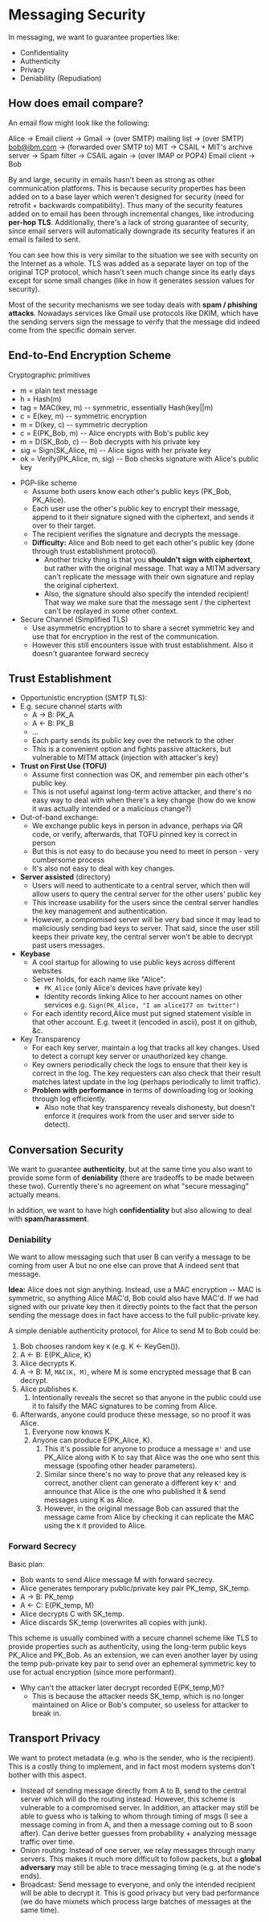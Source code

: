 # Messaging Security

In messaging, we want to guarantee properties like:
- Confidentiality
- Authenticity
- Privacy 
- Deniability (Repudiation)

## How does email compare?

An email flow might look like the following:

Alice -> Email client -> Gmail -> (over SMTP) mailing list -> (over SMTP) bob@ibm.com -> (forwarded over SMTP to) MIT -> CSAIL + MIT's archive server -> Spam filter -> CSAIL again -> (over IMAP or POP4) Email client -> Bob

By and large, security in emails hasn't been as strong as other communication platforms. This is because security properties has been added on to a base layer which weren't designed for security (need for retrofit + backwards compatibility). Thus many of the security features added on to email has been through incremental changes, like introducing **per-hop TLS**. Additionally, there's a lack of strong guarantee of security, since email servers will automatically downgrade its security features if an email is failed to sent.

You can see how this is very similar to the situation we see with security on the Internet as a whole. TLS was added as a separate layer on top of the original TCP protocol, which hasn't seen much change since its early days except for some small changes (like in how it generates session values for security). 

Most of the security mechanisms we see today deals with **spam / phishing attacks**. Nowadays services like Gmail use protocols like DKIM, which have the sending servers sign the message to verify that the message did indeed come from the specific domain server.

## End-to-End Encryption Scheme

Cryptographic primitives
- m = plain text message
- h = Hash(m)
- tag = MAC(key, m) -- symmetric, essentially Hash(key||m)
- c = E(key, m) -- symmetric encryption
- m = D(key, c) -- symmetric decryption
- c = E(PK_Bob, m) -- Alice encrypts with Bob's public key
- m = D(SK_Bob, c) -- Bob decrypts with his private key
- sig = Sign(SK_Alice, m) -- Alice signs with her private key
- ok = Verify(PK_Alice, m, sig) -- Bob checks signature with Alice's public key


* PGP-like scheme
  * Assume both users know each other's public keys (PK_Bob, PK_Alice). 
  * Each user use the other's public key to encrypt their message, append to it their signature signed with the ciphertext, and sends it over to their target. 
  * The recipient verifies the signature and decrypts the message.
  * **Difficulty:** Alice and Bob need to get each other's public key (done through trust establishment protocol).
    * Another tricky thing is that you **shouldn't sign with ciphertext**, but rather with the original message. That way a MITM adversary can't replicate the message with their own signature and replay the original ciphertext.
    * Also, the signature should also specify the intended recipient! That way we make sure that the message sent / the ciphertext can't be replayed in some other context.
* Secure Channel (Simplified TLS)
  * Use asymmetric encryption to to share a secret symmetric key and use that for encryption in the rest of the communication. 
  * However this still encounters issue with trust establishment. Also it doesn't guarantee forward secrecy

## Trust Establishment

- Opportunistic encryption (SMTP TLS):
- E.g. secure channel starts with
    - A -> B: PK_A
    - A <- B: PK_B
    - ...
  - Each party sends its public key over the network to the other
  - This is a convenient option and fights passive attackers, but vulnerable to MITM attack (injection with attacker's key)
- **Trust on First Use (TOFU)**
  - Assume first connection was OK, and remember  pin each other's public key.
  - This is not useful against long-term active attacker, and there's no easy way to deal with when there's a key change (how do we know it was actually intended or a malicious change?)
- Out-of-band exchange:
  - We exchange public keys in person in advance, perhaps via QR code, or verify, afterwards, that TOFU pinned key is correct in person
  - But this is not easy to do because you need to meet in person - very cumbersome process
  - It's also not easy to deal with key changes.
- **Server assisted** (directory)
  - Users will need to authenticate to a central server, which then will allow users to query the central server for the other users' public key 
  - This increase usability for the users since the central server handles the key management and authentication. 
  - However, a compromised server will be very bad since it may lead to maliciously sending bad keys to server. That said, since the user still keeps their private key, the central server won't be able to decrypt past users messages.
- **Keybase**
  - A cool startup for allowing to use public keys across different websites
  - Server holds, for each name like "Alice":
    - `PK_Alice` (only Alice's devices have private key)
    - Identity records linking Alice to her account names on other services
      e.g. `Sign(PK_Alice, "I am alice177 on twitter")`
  - For each identity record,Alice must put signed statement visible in that other account. E.g. tweet it (encoded in ascii), post it on github, &c.
- Key Transparency
  - For each key server, maintain a log that tracks all key changes. Used to detect a corrupt key server or unauthorized key change. 
  - Key owners periodically check the logs to ensure that their key is correct in the log. The key requesters can also check that their result matches latest update in the log (perhaps periodically to limit traffic).
  - **Problem with performance** in terms of downloading log or looking through log efficiently.
    - Also note that key transparency reveals dishonesty, but doesn't enforce it (requires work from the user and server side to detect).

## Conversation Security

We want to guarantee **authenticity**, but at the same time you also want to provide some form of **deniability** (there are tradeoffs to be made between these two). Currently there's no agreement on what "secure messaging" actually means. 

In addition, we want to have high **confidentiality** but also allowing to deal with **spam/harassment**. 

### Deniability

We want to allow messaging such that user B can verify a message to be coming from user A but no one else can prove that A indeed sent that message.

**Idea:** Alice does not sign anything. Instead, use a MAC encryption -- MAC is symmetric, so anything Alice MAC'd, Bob could also have MAC'd. If we had signed with our private key then it directly points to the fact that the person sending the message does in fact have access to the full public-private key.

A simple deniable authenticity protocol, for Alice to send M to Bob could be:

1. Bob chooses random key `K` (e.g. K <- KeyGen()).
2. A <- B: E(PK_Alice, K)
3. Alice decrypts K.
4. A -> B: M, `MAC(K, M)`, where M is some encrypted message that B can decrypt.
5. Alice publishes `K`.
   1. Intentionally reveals the secret so that anyone in the public could use it to falsify the MAC signatures to be coming from Alice.
6. Afterwards, anyone could produce these message, so no proof it was Alice.
   1.  Everyone now knows K.
   2.  Anyone can produce E(PK_Alice, K).
       1.  This it's possible for anyone to produce a message `m'` and use PK_Alice along with K to say that Alice was the one who sent this message (spoofing other header parameters).
       2.  Similar since there's no way to prove that any released key is correct, another client can generate a different key `K'` and announce that Alice is the one who published it & send messages using K as Alice.
       3.  However, in the original message Bob can assured that the message came from Alice by checking it can replicate the MAC using the `K` it provided to Alice.

### Forward Secrecy

Basic plan:
- Bob wants to send Alice message M with forward secrecy.
 - Alice generates temporary public/private key pair PK_temp, SK_temp.
 - A -> B: PK_temp
 - A <- C: E(PK_temp, M)
 - Alice decrypts C with SK_temp.
 - Alice discards SK_temp (overwrites all copies with junk).
 
This scheme is usually combined with a secure channel scheme like TLS to provide properties such as authenticity, using the long-term public keys PK_Alice and PK_Bob. As an extension, we can even another layer by using the temp pub-private key pair to send over an ephemeral symmetric key to use for actual encryption (since more performant).
  
* Why can't the attacker later decrypt recorded E(PK_temp,M)?
  * This is because the attacker needs SK_temp, which is no longer maintained on Alice or Bob's computer, so useless for attacker to break in.

## Transport Privacy

We want to protect metadata (e.g. who is the sender, who is the recipient). This is a costly thing to implement, and in fact most modern systems don't bother with this aspect. 

* Instead of sending message directly from A to B, send to the central server which will do the routing instead. However, this scheme is vulnerable to a compromised server. In addition, an attacker may still be able to guess who is talking to whom through timing of msgs (I see a message coming in from A, and then a message coming out to B soon after). Can derive better guesses from probability + analyzing message traffic over time.
* Onion routing: Instead of one server, we relay messages through many servers. This makes it much more difficult to follow packets, but a **global adversary** may still be able to trace messaging timing (e.g. at the node's ends).
* Broadcast: Send message to everyone, and only the intended recipient will be able to decrypt it. This is good privacy but very bad performance (we do have mixnets which process large batches of messages at the same time).
